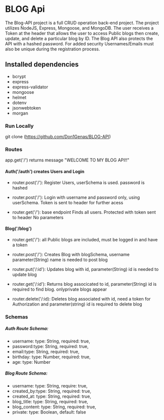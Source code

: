 # BLOG Api

The Blog-API project is a full CRUD operation back-end project. The project utilizes NodeJS, Express, Mongoose, and MongoDB.
The user receives a Token at the header that allows the  user to access Public blogs then create, update, and delete a particular blog by ID.
The Blog API also protects the API with a hashed password. For added security Usernames/Emails must also be unique during the registration process.

## Installed dependencies

- bcrypt
- express
- express-validator
- mongoose
- helmet
- dotenv
- jsonwebtoken
- morgan

### Run Locally

git clone (https://github.com/Don1Genas/BLOG-API)

### Routes

app.get('/') returns message "WELCOME TO MY BLOG API!!"


#### Auth('/auth') creates Users and Login

- router.post('/'): Register Users, userSchema is used. password is hashed

- router.post('/'): Login with username and password only, using userSchema. Token is sent to header for further acess

- router.get('/'): base endpoint Finds all users. Protected with token sent to header No parameters

#### Blog('/blog')

- router.get('/'): all Public blogs are included, must be logged in and have a token

- router.post('/'): Creates Blog with blogSchema, username parameter(String) name is needed to post blog

- router.put('/:id'): Updates blog with id, parameter(String) id is needed to update blog

- router.get('/:id'): Returns blog associcated to id, parameter(String) id is required to find blog. onlyprivate blogs appear

- router.delete('/:id): Deletes blog associated with id, need a token for Authorization and parameter(string) id is required to delete blog

### Schemas


##### Auth Route Schema:

- username: type: String, required: true,
- password:type: String, required: true,
- email:type: String, required: true,
- birthday: type: Number, required: true,
- age: type: Number

##### Blog Route Schema:

- username: type: String, require: true,
- created_by:type: String, required: true,
- created_at: type: String, required: true,
- blog_title: type: String, required: true,
- blog_content: type: String, required: true,
- private: type: Boolean, default: false

